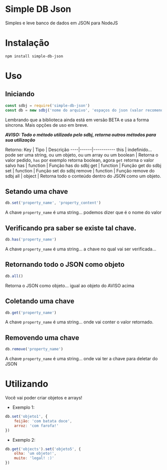 # Simple DB Json
Simples e leve banco de dados em JSON para NodeJS
# Instalação
```
npm install simple-db-json
```
# Uso
## Iniciando
```js
const sdbj = require('simple-db-json')
const db = new sdbj('nome do arquivo', 'espaços do json (valor recomendado => \t)')
```

Lembrando que a biblioteca ainda está em versão BETA e usa a forma síncrona. Mais opções de uso em breve.

***AVISO: Todo o método utilizado pelo sdbj, retorna outros métodos para sua utilização***

Retorno:
Key | Tipo | Descrição 
----|------|-----------
this | indefinido... pode ser uma string, ou um objeto, ou um array ou um boolean | Retorna o valor pedido, `has` por exemplo retorna boolean, agora `get` retorna o valor salvo
has | function | Função has do sdbj
get | function | Função get do sdbj
set | function | Função set do sdbj
remove | function | Função remove do sdbj
all | object | Retorna todo o conteúdo dentro do JSON como um objeto.

## Setando uma chave
```js
db.set('property_name', 'property_content')
```
A chave `property_name` é uma string... podemos dizer que é o nome do valor

## Verificando pra saber se existe tal chave.
```js
db.has('property_name')
```
A chave `property_name` é uma string... a chave no qual vai ser verificada...

## Retornando todo o JSON como objeto
```js
db.all()
```
Retorna o JSON como objeto... igual ao objeto do AVISO acima

## Coletando uma chave
```js
db.get('property_name')
```
A chave `property_name` é uma string... onde vai conter o valor retornado.

## Removendo uma chave
```js
db.remove('property_name')
```

A chave `property_name` é uma string... onde vai ter a chave para deletar do JSON

# Utilizando

Você vai poder criar objetos e arrays!

* Exemplo 1:
```js
db.set('objeto1', {
    feijão: 'com batata doce', 
    arroz: 'com farofa!'
})
```

* Exemplo 2:
```js
db.get('objects').set('objeto5', {
    olha: 'um objeto!',
    muito: 'legal! :)'
})
```
